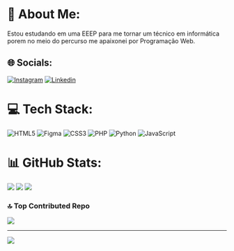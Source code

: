 # 💫 About Me:
Estou estudando em uma EEEP para me tornar um técnico em informática porem no meio do percurso me apaixonei por Programação Web.


## 🌐 Socials:
[![Instagram](https://img.shields.io/badge/Instagram-%23E4405F.svg?logo=Instagram&logoColor=white)](https://instagram.com/ivaneudo.r) 
[![Linkedin](https://img.shields.io/badge/Linkedin-%23E4405F.svg?logo=linkedin&logoColor=white)](https://www.linkedin.com/in/ivaneudo-carvalho-3b64672a5/)

# 💻 Tech Stack:
![HTML5](https://img.shields.io/badge/html5-%23E34F26.svg?style=for-the-badge&logo=html5&logoColor=white) ![Figma](https://img.shields.io/badge/figma-%23F24E1E.svg?style=for-the-badge&logo=figma&logoColor=white) ![CSS3](https://img.shields.io/badge/css3-%231572B6.svg?style=for-the-badge&logo=css3&logoColor=white) ![PHP](https://img.shields.io/badge/php-%23777BB4.svg?style=for-the-badge&logo=php&logoColor=white) ![Python](https://img.shields.io/badge/python-3670A0?style=for-the-badge&logo=python&logoColor=ffdd54) ![JavaScript](https://img.shields.io/badge/javascript-%23323330.svg?style=for-the-badge&logo=javascript&logoColor=%23F7DF1E)

# 📊 GitHub Stats:
![](https://github-readme-stats.vercel.app/api?username=Ivaneudo&theme=dark&hide_border=false&include_all_commits=true&count_private=true)
![](https://github-readme-streak-stats.herokuapp.com/?user=Ivaneudo&theme=dark&hide_border=false)
![](https://github-readme-stats.vercel.app/api/top-langs/?username=Ivaneudo&theme=dark&hide_border=false&include_all_commits=true&count_private=true&layout=compact) 

### 🔝 Top Contributed Repo
![](https://github-contributor-stats.vercel.app/api?username=Ivaneudo&limit=5&theme=dark&combine_all_yearly_contributions=true)

---
[![](https://visitcount.itsvg.in/api?id=Ivaneudo&label=Profile%20Views&icon=1&pretty=true)](https://visitcount.itsvg.in)

<!-- Proudly created with GPRM ( https://gprm.itsvg.in ) -->